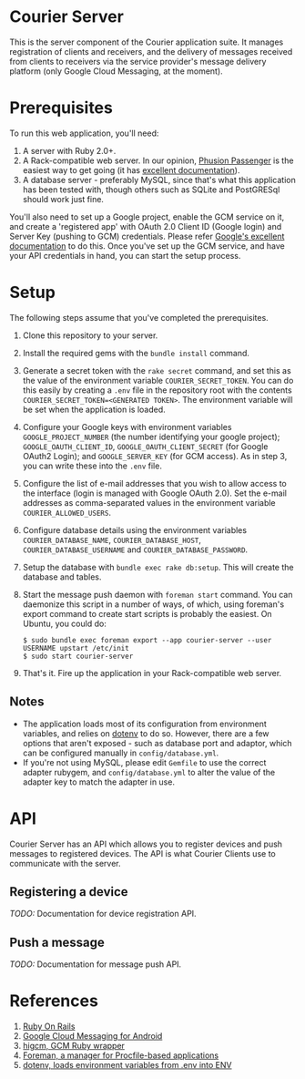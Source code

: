 # Courier Server

This is the server component of the Courier application suite. It manages registration of clients and receivers, and the
delivery of messages received from clients to receivers via the service provider's message delivery platform (only
Google Cloud Messaging, at the moment).

# Prerequisites

To run this web application, you'll need:

1.  A server with Ruby 2.0+.
2.  A Rack-compatible web server. In our opinion,
    [Phusion Passenger](https://www.phusionpassenger.com/) is the easiest way to get going (it has
    [excellent documentation](https://www.phusionpassenger.com/install_gem)).
3.  A database server - preferably MySQL, since that's what this application has been tested with, though others such as
    SQLite and PostGRESql should work just fine.

You'll also need to set up a Google project, enable the GCM service on it, and create a 'registered app' with OAuth 2.0
Client ID (Google login) and Server Key (pushing to GCM) credentials. Please refer
[Google's excellent documentation](http://developer.android.com/google/gcm/gs.html "Google Cloud Messaging > Getting Started")
to do this. Once you've set up the GCM service, and have your API credentials in hand, you can start the setup process.

# Setup

The following steps assume that you've completed the prerequisites.

1.  Clone this repository to your server.
2.  Install the required gems with the ``bundle install`` command.
3.  Generate a secret token with the ``rake secret`` command, and set this as the value of the environment variable
    ``COURIER_SECRET_TOKEN``. You can do this easily by creating a ``.env`` file in the repository root with the
    contents ``COURIER_SECRET_TOKEN=<GENERATED TOKEN>``. The environment variable will be set when the application is
    loaded.
4.  Configure your Google keys with environment variables ``GOOGLE_PROJECT_NUMBER`` (the number identifying your google
    project); ``GOOGLE_OAUTH_CLIENT_ID``, ``GOOGLE_OAUTH_CLIENT_SECRET``
    (for Google OAuth2 Login); and ``GOOGLE_SERVER_KEY`` (for GCM access). As in step 3, you can write these into the
    ``.env`` file.
5.  Configure the list of e-mail addresses that you wish to allow access to the interface (login is managed with Google
    OAuth 2.0). Set the e-mail addresses as comma-separated values in the environment variable
    ``COURIER_ALLOWED_USERS``.
5.  Configure database details using the environment variables ``COURIER_DATABASE_NAME``, ``COURIER_DATABASE_HOST``,
    ``COURIER_DATABASE_USERNAME`` and ``COURIER_DATABASE_PASSWORD``.
6.  Setup the database with ``bundle exec rake db:setup``. This will create the database and tables.
7.  Start the message push daemon with ``foreman start`` command. You can daemonize this script in a number of ways, of
    which, using foreman's export command to create start scripts is probably the easiest. On Ubuntu, you could do:

        $ sudo bundle exec foreman export --app courier-server --user USERNAME upstart /etc/init
        $ sudo start courier-server

8.  That's it. Fire up the application in your Rack-compatible web server.

## Notes

*   The application loads most of its configuration from environment variables, and relies on
    [dotenv](https://github.com/bkeepers/dotenv) to do so. However, there are a few options that aren't exposed - such
    as database port and adaptor, which can be configured manually in ``config/database.yml``.
*   If you're not using MySQL, please edit ``Gemfile`` to use the correct adapter rubygem, and ``config/database.yml``
    to alter the value of the adapter key to match the adapter in use.

# API

Courier Server has an API which allows you to register devices and push messages to registered devices. The API is what
Courier Clients use to communicate with the server.

## Registering a device

*TODO:* Documentation for device registration API.

## Push a message

*TODO:* Documentation for message push API.

# References

1. [Ruby On Rails](http://rubyonrails.org/)
2. [Google Cloud Messaging for Android](http://developer.android.com/google/gcm/index.html)
3. [higcm, GCM Ruby wrapper](https://github.com/hifrank/higcm)
4. [Foreman, a manager for Procfile-based applications](http://blog.daviddollar.org/2011/05/06/introducing-foreman.html)
5. [dotenv, loads environment variables from .env into ENV](https://github.com/bkeepers/dotenv)
